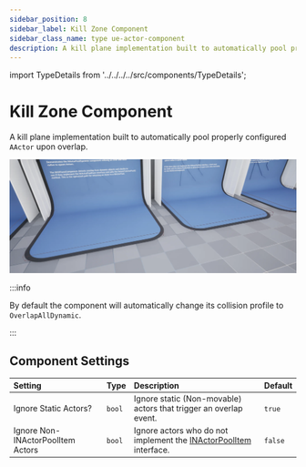 ```yaml
---
sidebar_position: 8
sidebar_label: Kill Zone Component
sidebar_class_name: type ue-actor-component
description: A kill plane implementation built to automatically pool properly configured AActor upon overlap.
---
```


import TypeDetails from '../../../../src/components/TypeDetails';

# Kill Zone Component

<TypeDetails icon="/assets/svg/actor-pools/kill-zone-component.svg" iconType="img" base="UActorComponent" type="UNKillZoneComponent" typeExtra="" headerFile="NexusActorPools/Public/NKillZoneComponent.h" />

A kill plane implementation built to automatically pool properly configured `AActor` upon overlap.

![UNKillZoneComponent](kill-zone-component.webp)

:::info

By default the component will automatically change its collision profile to `OverlapAllDynamic`.

:::

## Component Settings

| Setting | Type | Description | Default |
| :-- | :-- | :-- | :-- |
| Ignore Static Actors? | `bool` | Ignore static (Non-movable) actors that trigger an overlap event.  | `true` |
| Ignore Non-INActorPoolItem Actors | `bool` | Ignore actors who do not implement the [INActorPoolItem](actor-pool-item.md) interface. | `false` |

